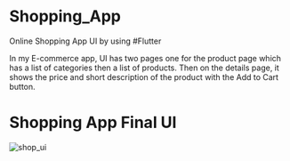 # Shopping_App
Online Shopping App UI by using #Flutter

In my E-commerce app, UI has two pages one for the product page which has a list of categories then a list of products. Then on the details page, it shows the price and short description of the product with the Add to Cart button.
# Shopping App Final UI #

![shop_ui](https://github.com/abarna-24/Shopping_App/assets/98462784/7cd0160b-8ac0-410f-a787-9638f01e9529)
